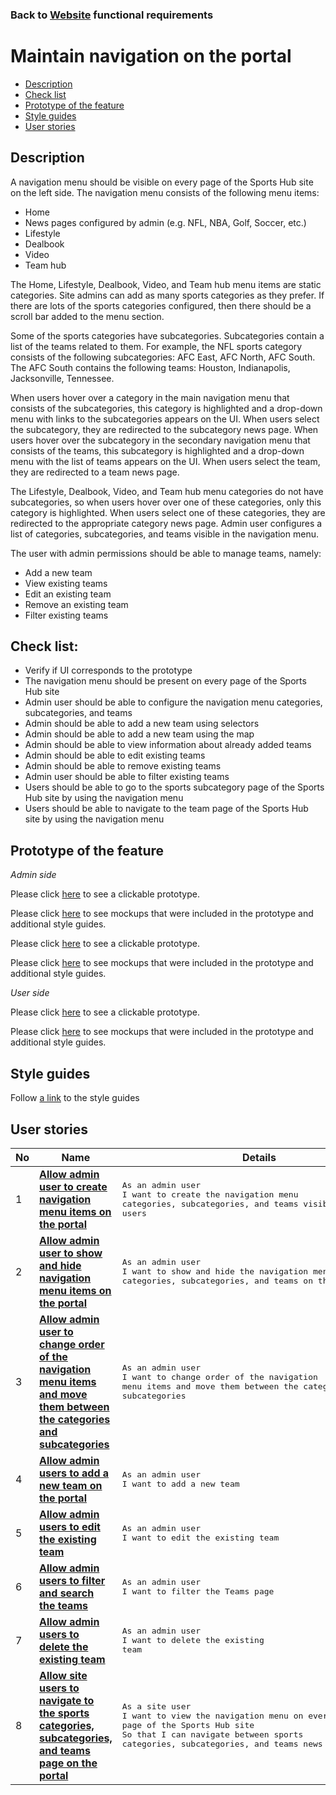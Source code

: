 ### Back to [Website](/sports_hub_portal/web_application_features/web_application_features_list/README.md) functional requirements

# Maintain navigation on the portal

- [Description](#description)
- [Check list](#check-list)
- [Prototype of the feature](#prototype-of-the-feature)
- [Style guides](#style-guides)
- [User stories](#user-stories)

## Description

A navigation menu should be visible on every page of the Sports Hub site on the left side. The navigation menu consists of the following menu items:
  - Home
  - News pages configured by admin (e.g. NFL, NBA, Golf, Soccer, etc.)
  - Lifestyle
  - Dealbook
  - Video
  - Team hub

The Home, Lifestyle, Dealbook, Video, and Team hub menu items are static categories.
Site admins can add as many sports categories as they prefer. If there are lots of the sports categories configured, then there should be a scroll bar added to the menu section.

Some of the sports categories have subcategories. Subcategories contain a list of the teams related to them. For example, the NFL sports category consists of the following subcategories: AFC East, AFC North, AFC South. The AFC South contains the following teams: Houston, Indianapolis, Jacksonville, Tennessee.

When users hover over a category in the main navigation menu that consists of the subcategories, this category is highlighted and a drop-down menu with links to the subcategories appears on the UI. When users select the subcategory, they are redirected to the subcategory news page.
When users hover over the subcategory in the secondary navigation menu that consists of the teams, this subcategory is highlighted and a drop-down menu with the list of teams appears on the UI. When users select the team, they are redirected to a team news page.

The Lifestyle, Dealbook, Video, and Team hub menu categories do not have subcategories, so when users hover over one of these categories, only this category is highlighted. When users select one of these categories, they are redirected to the appropriate category news page.
Admin user configures a list of categories, subcategories, and teams visible in the navigation menu.

The user with admin permissions should be able to manage teams, namely:
  - Add a new team
  - View existing teams
  - Edit an existing team
  - Remove an existing team
  - Filter existing teams

## Check list:

  - Verify if UI corresponds to the prototype
  - The navigation menu should be present on every page of the Sports Hub site
  - Admin user should be able to configure the navigation menu categories, subcategories, and teams
  - Admin should be able to add a new team using selectors
  - Admin should be able to add a new team using the map
  - Admin should be able to view information about already added teams
  - Admin should be able to edit existing teams
  - Admin should be able to remove existing teams
  - Admin user should be able to filter existing teams
  - Users should be able to go to the sports subcategory page of the Sports Hub site by using the navigation menu
  - Users should be able to navigate to the team page of the Sports Hub site by using the navigation menu

## Prototype of the feature

_Admin side_

Please click [here](https://www.figma.com/proto/MejavVSuDAMfSDu27O108g/Maintain-Navigation?node-id=0%3A1075&viewport=-177%2C284%2C0.04348461702466011&scaling=min-zoom) to see a clickable prototype.

Please click [here](https://www.figma.com/file/MejavVSuDAMfSDu27O108g/Maintain-Navigation?node-id=0%3A1073) to see mockups that were included in the prototype and additional style guides.

Please click [here](https://www.figma.com/proto/HB6RaAViOl1Iw5qCsEb2gj/Manage-teams?node-id=0%3A1075&viewport=-627%2C353%2C0.028726190328598022&scaling=scale-down) to see a clickable prototype.

Please click [here](https://www.figma.com/file/HB6RaAViOl1Iw5qCsEb2gj/Manage-teams?node-id=0%3A1073) to see mockups that were included in the prototype and additional style guides.

_User side_

Please click [here](https://www.figma.com/proto/MejavVSuDAMfSDu27O108g/Maintain-Navigation?node-id=0%3A2&viewport=210%2C442%2C0.08585662394762039&scaling=min-zoom) to see a clickable prototype.

Please click [here](https://www.figma.com/file/MejavVSuDAMfSDu27O108g/Maintain-Navigation?node-id=0%3A1) to see mockups that were included in the prototype and additional style guides.

## Style guides

Follow [a link](https://www.figma.com/proto/0zkkf5WC77OSpvyD6YXpFE/Style-guides?page-id=0%3A1&node-id=19%3A5368&viewport=266%2C48%2C0.54&scaling=min-zoom&starting-point-node-id=19%3A5368) to the style guides

## User stories

No           |      Name     |   Details
------------ | ------------- | -------------
1 |[**Allow admin user to create navigation menu items on the portal**](/sports_hub_portal/web_application_features/maintain_navigation/user_stories/manage_navigation_items/README.md)|<pre>As an admin user<br>I want to create the navigation menu categories, subcategories, and teams visible to the site users</pre>
2 |[**Allow admin user to show and hide navigation menu items on the portal**](/sports_hub_portal/web_application_features/maintain_navigation/user_stories/hide_show_navigation_items/README.md)|<pre>As an admin user<br>I want to show and hide the navigation menu categories, subcategories, and teams on the portal</pre>
3 |[**Allow admin user to change order of the navigation menu items and move them between the categories and subcategories**](/sports_hub_portal/web_application_features/maintain_navigation/user_stories/move_and_order_navigation_items/README.md)|<pre>As an admin user<br>I want to change order of the navigation menu items and move them between the categories and subcategories</pre>
4 |[**Allow admin users to add a new team on the portal**](/sports_hub_portal/web_application_features/maintain_navigation/user_stories/add_new_team/README.md)|<pre>As an admin user<br>I want to add a new team</pre>
5 |[**Allow admin users to edit the existing team**](/sports_hub_portal/web_application_features/maintain_navigation/user_stories/edit_existing_team/README.md)|<pre>As an admin user<br>I want to edit the existing team</pre>
6 |[**Allow admin users to filter and search the teams**](/sports_hub_portal/web_application_features/maintain_navigation/user_stories/filter_teams/README.md)|<pre>As an admin user<br>I want to filter the Teams page</pre>
7 |[**Allow admin users to delete the existing team**](/sports_hub_portal/web_application_features/maintain_navigation/user_stories/delete_team/README.md)|<pre>As an admin user<br>I want to delete the existing team</pre>
8 |[**Allow site users to navigate to the sports categories, subcategories, and teams page on the portal**](/sports_hub_portal/web_application_features/maintain_navigation/user_stories/navigation_user_side/README.md)|<pre>As a site user<br>I want to view the navigation menu on every page of the Sports Hub site<br>So that I can navigate between sports categories, subcategories, and teams news pages</pre>
